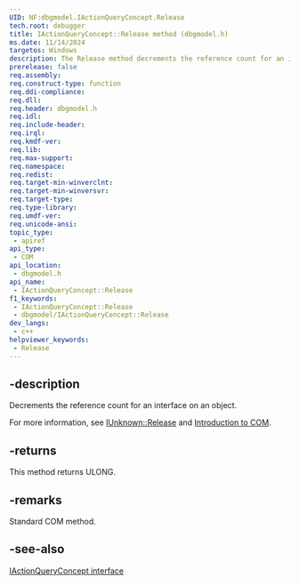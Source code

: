 ```yaml
---
UID: NF:dbgmodel.IActionQueryConcept.Release
tech.root: debugger
title: IActionQueryConcept::Release method (dbgmodel.h)
ms.date: 11/14/2024
targetos: Windows
description: The Release method decrements the reference count for an interface on an object. This method belongs to the IActionQueryConcept interface.
prerelease: false
req.assembly: 
req.construct-type: function
req.ddi-compliance: 
req.dll: 
req.header: dbgmodel.h
req.idl: 
req.include-header: 
req.irql: 
req.kmdf-ver: 
req.lib: 
req.max-support: 
req.namespace: 
req.redist: 
req.target-min-winverclnt: 
req.target-min-winversvr: 
req.target-type: 
req.type-library: 
req.umdf-ver: 
req.unicode-ansi: 
topic_type:
 - apiref
api_type:
 - COM
api_location:
 - dbgmodel.h
api_name:
 - IActionQueryConcept::Release
f1_keywords:
 - IActionQueryConcept::Release
 - dbgmodel/IActionQueryConcept::Release
dev_langs:
 - c++
helpviewer_keywords:
 - Release
---
```


## -description

Decrements the reference count for an interface on an object. 

For more information, see [IUnknown::Release](/windows/win32/api/unknwn/nf-unknwn-iunknown-release) and [Introduction to COM](/cpp/atl/introduction-to-com).


## -returns

This method returns ULONG.

## -remarks

Standard COM method.

## -see-also

[IActionQueryConcept interface](nn-dbgmodel-iactionqueryconcept.md)

